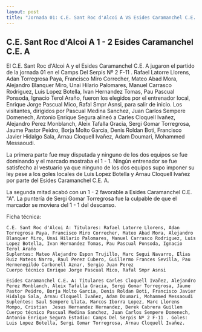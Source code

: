 ```yaml
--- 
layout: post 
title: "Jornada 01: C.E. Sant Roc d'Alcoi A VS Esides Caramanchel C.E. A"
---
```


## C.E. Sant Roc d'Alcoi A 1 - 2 Esides Caramanchel C.E. A

El C.E. Sant Roc d'Alcoi A y el Esides Caramanchel C.E. A jugaron el partido de la jornada 01 en el Camps Del Serpis Nº 2 F-11 . Rafael Latorre Llorens, Adan Torregrosa Paya, Francisco Miro Correcher, Mateo Abad Mora, Alejandro Blanquer Miro, Unai Hilario Palomares, Manuel Carrasco Rodriguez, Luis Lopez Botella, Ivan Hernandez Tomas, Pau Pascual Ponsoda, Ignacio Terol Araño, fueron los elegidos por el entrenador local, Enrique Jorge Pascual Mico, Rafal Smpr Asnsi, para salir de inicio. Los visitantes, dirigidos por Pascual Medina Sanchez, Juan Carlos Sempere Domenech, Antonio Enrique Segura alineó a Carles Cloquell Ivañez, Alejandro Perez Monblanch, Aleix Tafalla Gracia, Sergi Gomar Torregrosa, Jaume Pastor Peidro, Borja Molto Garcia, Denis Roldan Boti, Francisco Javier Hidalgo Sala, Arnau Cloquell Ivañez, Adam Doumari, Mohammed Messaoudi. 

La primera parte fue muy disputada y ninguno de los dos equipos se fue dominando y el marcado mostraba el 1 - 1.  Ningún entrenador se fue satisfecho al vestuario ya que ninguno de los dos equipos supo imponer su ley pese a los goles locales de Luis Lopez Botella  y Arnau Cloquell Ivañez por parte del Esides Caramanchel C.E. A. 

La segunda mitad acabó con un 1 - 2 favorable a Esides Caramanchel C.E. "A". La puntería de  Sergi Gomar Torregrosa  fue la culpable de que el marcador se moviera del 1 - 1 del descanso. 

Ficha técnica: 
    
    C.E. Sant Roc d'Alcoi A: Titulares: Rafael Latorre Llorens, Adan Torregrosa Paya, Francisco Miro Correcher, Mateo Abad Mora, Alejandro Blanquer Miro, Unai Hilario Palomares, Manuel Carrasco Rodriguez, Luis Lopez Botella, Ivan Hernandez Tomas, Pau Pascual Ponsoda, Ignacio Terol Araño 
    Suplentes: Mateo Alejandro Espon Trujillo, Marc Segui Navarro, Elias Ruiz Mateos Narro, Raul Perez Cubero, Guillermo Frances Sevilla, Pau Hermenegildo Carbonell Aznar, Sergio Juan Perez 
    Cuerpo técnico Enrique Jorge Pascual Mico, Rafal Smpr Asnsi 
    
    Esides Caramanchel C.E. A: Titulares Carles Cloquell Ivañez, Alejandro Perez Monblanch, Aleix Tafalla Gracia, Sergi Gomar Torregrosa, Jaume Pastor Peidro, Borja Molto Garcia, Denis Roldan Boti, Francisco Javier Hidalgo Sala, Arnau Cloquell Ivañez, Adam Doumari, Mohammed Messaoudi
    Suplentes: Saul Sempere Llata, Marcos Iborra Lopez, Marc Llorens Mompo, Cristian  Jesus Hernandez Hernandez, Derek Cabrera Guillem 
    Cuerpo técnico Pascual Medina Sanchez, Juan Carlos Sempere Domenech, Antonio Enrique Segura Estadio: Camps Del Serpis Nº 2 F-11 . Goles: Luis Lopez Botella, Sergi Gomar Torregrosa, Arnau Cloquell Ivañez.  